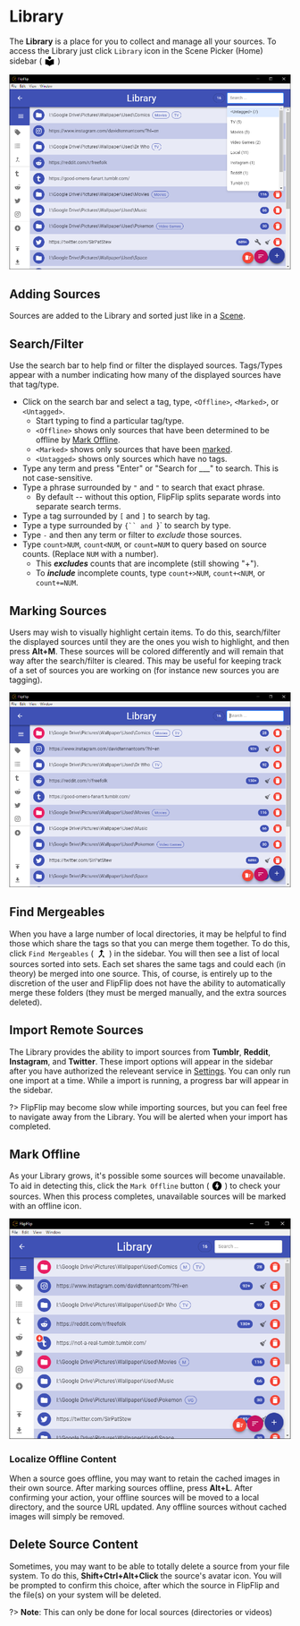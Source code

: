 # Library
The **Library** is a place for you to collect and manage all your sources. To access the Library just click `Library`
icon in the Scene Picker (Home) sidebar ( <img style="vertical-align: -5px" src="doc_icons/library.svg" alt="Library" width="20" height="20"> )

![](doc_images/library.png)

## Adding Sources
Sources are added to the Library and sorted just like in a [Scene](sources.md#modifying-sources).

## Search/Filter
Use the search bar to help find or filter the displayed sources. Tags/Types appear with a number indicating how many of 
the displayed sources have that tag/type.

* Click on the search bar and select a tag, type, `<Offline>`, `<Marked>`, or `<Untagged>`.
  * Start typing to find a particular tag/type.
  * `<Offline>` shows only sources that have been determined to be offline by [Mark Offline](mark_offline.md).
  * `<Marked>` shows only sources that have been [marked](#marking-sources).
  * `<Untagged>` shows only sources which have no tags.
* Type any term and press "Enter" or "Search for ___" to search. This is not case-sensitive.
* Type a phrase surrounded by `"` and `"` to search that exact phrase.
  * By default -- without this option, FlipFlip splits separate words into separate search terms. 
* Type a tag surrounded by `[` and `]` to search by tag.
* Type a type surrounded by `{`` and `}` to search by type.
* Type `-` and then any term or filter to _exclude_ those sources.
* Type `count>NUM`, `count<NUM`, or `count=NUM` to query based on source counts. (Replace `NUM` with a number).
  * This _**excludes**_ counts that are incomplete (still showing "+").
  * To _**include**_ incomplete counts, type `count+>NUM`, `count+<NUM`, or `count+=NUM`.
  
## Marking Sources
Users may wish to visually highlight certain items. To do this, search/filter the displayed sources until they are 
the ones you wish to highlight, and then press **Alt+M**. These sources will be colored differently and will remain that 
way after the search/filter is cleared. This may be useful for keeping track of a set of sources you are working on 
(for instance new sources you are tagging). 

![](doc_images/library_marked.png)

## Find Mergeables
When you have a large number of local directories, it may be helpful to find those which share the tags so that you can
merge them together. To do this, click `Find Mergeables` ( <img style="vertical-align: -5px" 
src="doc_icons/merge.svg" alt="Find Mergeables" width="20" height="20"> ) in the sidebar. You will then see a list of
local sources sorted into sets. Each set shares the same tags and could each (in theory) be merged into one source.
This, of course, is entirely up to the discretion of the user and FlipFlip does not have the ability to automatically
merge these folders (they must be merged manually, and the extra sources deleted).  

## Import Remote Sources
The Library provides the ability to import sources from **Tumblr**, **Reddit**, **Instagram**, and **Twitter**. These
import options will appear in the sidebar after you have authorized the releveant service in [Settings](config.md).
You can only run one import at a time. While a import is running, a progress bar will appear in the sidebar.

?> FlipFlip may become slow while importing sources, but you can feel free to navigate away from the Library. You will
be alerted when your import has completed. 

## Mark Offline
As your Library grows, it's possible some sources will become unavailable. To aid in detecting this, click the 
`Mark Offline` button ( <img style="vertical-align: -5px" src="doc_icons/mark-offline.svg" alt="Mark Offline" 
width="20" height="20"> ) to check your sources. When this process completes, unavailable sources will be marked with 
an offline icon.

![](doc_images/library_offline.png)

### Localize Offline Content
When a source goes offline, you may want to retain the cached images in their own source. After marking sources offline, 
press **Alt+L**. After confirming your action, your offline sources will be moved to a local directory, and the source 
URL updated. Any offline sources without cached images will simply be removed.

## Delete Source Content
Sometimes, you may want to be able to totally delete a source from your file system. To do this, **Shift+Ctrl+Alt+Click**
the source's avatar icon. You will be prompted to confirm this choice, after which the source in FlipFlip and the file(s)
on your system will be deleted.

?> **Note**: This can only be done for local sources (directories or videos)